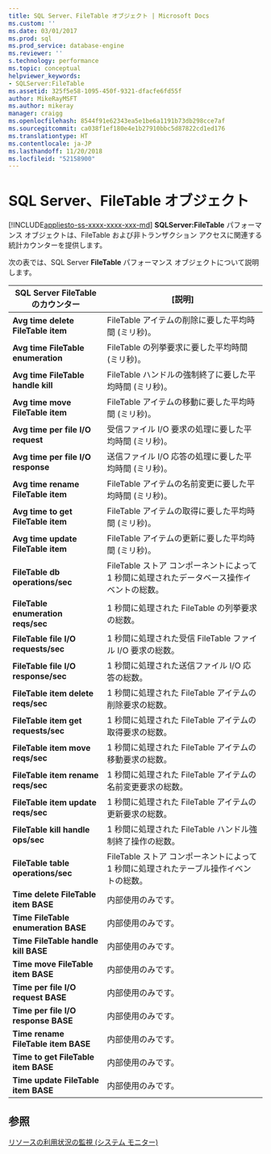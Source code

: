 ```yaml
---
title: SQL Server、FileTable オブジェクト | Microsoft Docs
ms.custom: ''
ms.date: 03/01/2017
ms.prod: sql
ms.prod_service: database-engine
ms.reviewer: ''
s.technology: performance
ms.topic: conceptual
helpviewer_keywords:
- SQLServer:FileTable
ms.assetid: 325f5e58-1095-450f-9321-dfacfe6fd55f
author: MikeRayMSFT
ms.author: mikeray
manager: craigg
ms.openlocfilehash: 8544f91e62343ea5e1be6a1191b73db298cce7af
ms.sourcegitcommit: ca038f1ef180e4e1b27910bbc5d87822cd1ed176
ms.translationtype: HT
ms.contentlocale: ja-JP
ms.lasthandoff: 11/20/2018
ms.locfileid: "52158900"
---
```

# <a name="sql-server-filetable-object"></a>SQL Server、FileTable オブジェクト
[!INCLUDE[appliesto-ss-xxxx-xxxx-xxx-md](../../includes/appliesto-ss-xxxx-xxxx-xxx-md.md)]
**SQLServer:FileTable** パフォーマンス オブジェクトは、FileTable および非トランザクション アクセスに関連する統計カウンターを提供します。

次の表では、SQL Server **FileTable** パフォーマンス オブジェクトについて説明します。

|**SQL Server FileTable のカウンター**|[説明]|  
|-------------|-----------------|  
|**Avg time delete FileTable item**|FileTable アイテムの削除に要した平均時間 (ミリ秒)。|
|**Avg time FileTable enumeration**|FileTable の列挙要求に要した平均時間 (ミリ秒)。|
|**Avg time FileTable handle kill**|FileTable ハンドルの強制終了に要した平均時間 (ミリ秒)。|
|**Avg time move FileTable item**|FileTable アイテムの移動に要した平均時間 (ミリ秒)。|
|**Avg time per file I/O request**|受信ファイル I/O 要求の処理に要した平均時間 (ミリ秒)。|
|**Avg time per file I/O response**|送信ファイル I/O 応答の処理に要した平均時間 (ミリ秒)。|
|**Avg time rename FileTable item**|FileTable アイテムの名前変更に要した平均時間 (ミリ秒)。|
|**Avg time to get FileTable item**|FileTable アイテムの取得に要した平均時間 (ミリ秒)。|
|**Avg time update FileTable item**|FileTable アイテムの更新に要した平均時間 (ミリ秒)。|
|**FileTable db operations/sec**|FileTable ストア コンポーネントによって 1 秒間に処理されたデータベース操作イベントの総数。|
|**FileTable enumeration reqs/sec**|1 秒間に処理された FileTable の列挙要求の総数。|
|**FileTable file I/O requests/sec**|1 秒間に処理された受信 FileTable ファイル I/O 要求の総数。|
|**FileTable file I/O response/sec**|1 秒間に処理された送信ファイル I/O 応答の総数。|
|**FileTable item delete reqs/sec**|1 秒間に処理された FileTable アイテムの削除要求の総数。|
|**FileTable item get requests/sec**|1 秒間に処理された FileTable アイテムの取得要求の総数。|
|**FileTable item move reqs/sec**|1 秒間に処理された FileTable アイテムの移動要求の総数。|
|**FileTable item rename reqs/sec**|1 秒間に処理された FileTable アイテムの名前変更要求の総数。|
|**FileTable item update reqs/sec**|1 秒間に処理された FileTable アイテムの更新要求の総数。|
|**FileTable kill handle ops/sec**|1 秒間に処理された FileTable ハンドル強制終了操作の総数。|
|**FileTable table operations/sec**|FileTable ストア コンポーネントによって 1 秒間に処理されたテーブル操作イベントの総数。|
|**Time delete FileTable item BASE**|内部使用のみです。|
|**Time FileTable enumeration BASE**|内部使用のみです。|
|**Time FileTable handle kill BASE**|内部使用のみです。|
|**Time move FileTable item BASE**|内部使用のみです。|
|**Time per file I/O request BASE**|内部使用のみです。|
|**Time per file I/O response BASE**|内部使用のみです。|
|**Time rename FileTable item BASE**|内部使用のみです。|
|**Time to get FileTable item BASE**|内部使用のみです。|
|**Time update FileTable item BASE**|内部使用のみです。| 
 
## <a name="see-also"></a>参照  
[リソースの利用状況の監視 (システム モニター)](../../relational-databases/performance-monitor/monitor-resource-usage-system-monitor.md)
